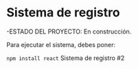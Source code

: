 <h1> Sistema de registro </h1>

  -ESTADO DEL PROYECTO: En construcción.

Para ejecutar el sistema, debes poner:

```npm install react```
Sistema de registro #2

